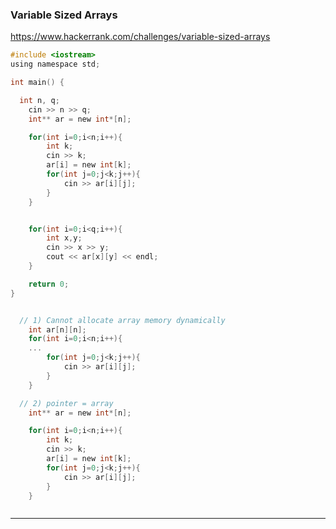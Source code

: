 ### Variable Sized Arrays

https://www.hackerrank.com/challenges/variable-sized-arrays


```c
#include <iostream>
using namespace std;

int main() {

  int n, q;
	cin >> n >> q;
	int** ar = new int*[n];

	for(int i=0;i<n;i++){
		int k;
		cin >> k;
		ar[i] = new int[k];
		for(int j=0;j<k;j++){
			cin >> ar[i][j];
		}
	}


	for(int i=0;i<q;i++){
		int x,y;
		cin >> x >> y;
		cout << ar[x][y] << endl;
	}

	return 0;
}

```


```c

  // 1) Cannot allocate array memory dynamically
	int ar[n][n];
	for(int i=0;i<n;i++){
    ...
		for(int j=0;j<k;j++){
			cin >> ar[i][j];
		}
	}

  // 2) pointer = array
	int** ar = new int*[n];

	for(int i=0;i<n;i++){
		int k;
		cin >> k;
		ar[i] = new int[k];
		for(int j=0;j<k;j++){
			cin >> ar[i][j];
		}
	}



```

---
